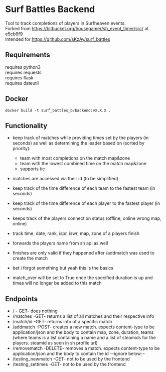 # Surf Battles Backend #

Tool to track completions of players in Surfheaven events.<br>
Forked from https://bitbucket.org/housegamer/sh_event_timer/src/ at e5cb9f9<br>
Intended for https://github.com/sKzAy/surf_battles


## Requirements

requires python3 <br>
requires requests<br>
requires flask<br>
requires dateutil<br>


## Docker

    docker build -t surf_battles_b/backend:vX.X.X .

## Functionality
* keep track of matches while providing times set by the players (in seconds) as well as determining the leader based on (sorted by priority):
  - team with most completions on the match map&zone
  - team with the lowest combined time on the match map&zone
  - supports tie

* matches are accessed via their id (to be simplified)
* keep track of the time difference of each team to the fastest team (in seconds)
* keep track of the time difference of each player to the fastest player (in seconds)
* keeps track of the players connection status (offline, online wrong map, online)
* track time, date, rank, ispr, iswr, map, zone of a players finish
* forwards the players name from sh api as well
* finishes are only valid if they happened after /addmatch was used to create the match
* bet i forgot something but yeah this is the basics
* match_over will be set to True once the specified duration is up and times will no longer be added to this match

## Endpoints
* / - GET- does nothing
* /matches -GET- returns a list of all matches and their respective info
* /match/id -GET- returns info of a specific match
* /addmatch -POST- creates a new match. expects content-type to be application/json and the body to contain map, zone, duration, teams (where teams is a list containing a name and a list of steamids for the players. steamid as seen in sh profile url)
* /removematch -DELETE- removes a match. expects content-type to be application/json and the body to contain the id
--ignore below--
* /testing_newmatch -GET- not to be used by the frontend
* /testing_settimes -GET- not to be used by the frontend